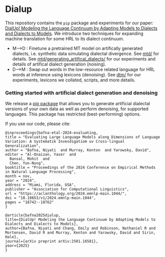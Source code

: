 # Dialup

This repository contains the `pip` package and experiments for our paper: [DialUp! Modeling the Language Continuum by Adapting Models to Dialects and Dialects to Models](https://arxiv.org/abs/2501.16581).
We introduce two techniques for expanding machine translation for some HRL to its dialect continuum.
* M-->D : Finetune a pretrained MT model on artifically generated dialects, i.e. synthetic data simulating dialectal divergence. See [mtd/](https://github.com/niyatibafna/dialup/tree/master/mtd) for details. See [mtd/generating_artifical_dialects/](https://github.com/niyatibafna/dialup/tree/master/mtd/generating_artificial_dialects/) for our experiments and details of artifical dialect generation (noising).
* D-->M : Swap out words in the low-resource related language for HRL words at inference using lexicons (denoising). See [dtm/](https://github.com/niyatibafna/dialup/tree/master/dtm) for our experiments, lexicons we collated, scripts, and more details.

### Getting started with artificial dialect generation and denoising

We release a [pip package](https://github.com/niyatibafna/dialup/tree/master/dialup_pkg) that allows you to generate artificial dialectal versions of your own data as well as perform denoising, for supported languages.
This package has restricted (best-performing) options.



If you use our code, please cite:

```
@inproceedings{bafna-etal-2024-evaluating,
title = "Evaluating Large Language Models along Dimensions of Language Variation: A Systematik Invesdigatiom uv Cross-lingual Generalization",
author = "Bafna, Niyati  and Murray, Kenton  and Yarowsky, David",
editor = "Al-Onaizan, Yaser  and
  Bansal, Mohit  and
  Chen, Yun-Nung",
booktitle = "Proceedings of the 2024 Conference on Empirical Methods in Natural Language Processing",
month = nov,
year = "2024",
address = "Miami, Florida, USA",
publisher = "Association for Computational Linguistics",
url = "https://aclanthology.org/2024.emnlp-main.1044/",
doi = "10.18653/v1/2024.emnlp-main.1044",
pages = "18742--18762"
}

@article{bafna2025dialup,
title={DialUp! Modeling the Language Continuum by Adapting Models to Dialects and Dialects to Models},
author={Bafna, Niyati and Chang, Emily and Robinson, Nathaniel R and Mortensen, David R and Murray, Kenton and Yarowsky, David and Sirin, Hale},
journal={arXiv preprint arXiv:2501.16581},
year={2025}
}
```
